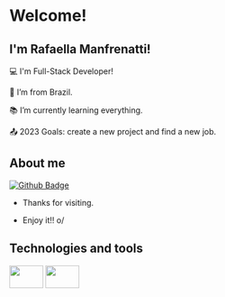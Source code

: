 # Welcome!

 

## I'm Rafaella Manfrenatti!

 

:computer: I'm Full-Stack Developer!

:house_with_garden: I’m from Brazil.

:books: I’m currently learning everything.

:outbox_tray: 2023 Goals: create a new project and find a new job.

## About me

[![Github Badge](https://img.shields.io/badge/-Github-000?style=flat-square&logo=Github&logoColor=white&link=LINK_GIT)](https://github.com/RafaellaManfrenatti)


- Thanks for visiting.

- Enjoy it!! o/

## Technologies and tools
 <img src="https://img.shields.io/badge/Blockchain.com-121D33?logo=blockchaindotcom&logoColor=fff&style=for-the-badge" width="60" height="40"/>
 <img src="https://img.shields.io/badge/Blogger-FF5722?style=for-the-badge&logo=blogger&logoColor=white" width="60" height="40"/>
